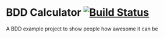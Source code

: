 # BDD Calculator [![Build Status](https://travis-ci.org/gavinhenderson/bdd-example.svg?branch=main)](https://travis-ci.org/gavinhenderson/bdd-example)

A BDD example project to show people how awesome it can be
